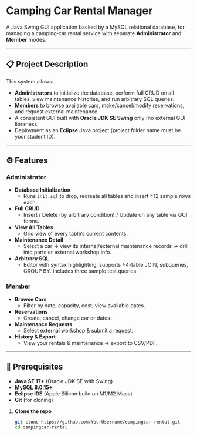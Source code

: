 # Camping Car Rental Manager

A Java Swing GUI application backed by a MySQL relational database, for managing a camping‐car rental service with separate **Administrator** and **Member** modes.

---

## 📋 Project Description

This system allows:
- **Administrators** to initialize the database, perform full CRUD on all tables, view maintenance histories, and run arbitrary SQL queries.
- **Members** to browse available cars, make/cancel/modify reservations, and request external maintenance.
- A consistent GUI built with **Oracle JDK SE Swing** only (no external GUI libraries).
- Deployment as an **Eclipse** Java project (project folder name must be your student ID).

---

## ⚙️ Features

### Administrator
- **Database Initialization**  
  - Runs `init.sql` to drop, recreate all tables and insert ≥12 sample rows each.
- **Full CRUD**  
  - Insert / Delete (by arbitrary condition) / Update on any table via GUI forms.
- **View All Tables**  
  - Grid view of every table’s current contents.
- **Maintenance Detail**  
  - Select a car → view its internal/external maintenance records → drill into parts or external workshop info.
- **Arbitrary SQL**  
  - Editor with syntax highlighting, supports ≥4-table JOIN, subqueries, GROUP BY. Includes three sample test queries.

### Member
- **Browse Cars**  
  - Filter by date, capacity, cost; view available dates.
- **Reservations**  
  - Create, cancel, change car or dates.
- **Maintenance Requests**  
  - Select external workshop & submit a request.
- **History & Export**  
  - View your rentals & maintenance → export to CSV/PDF.

---

## 🚀 Prerequisites

- **Java SE 17+** (Oracle JDK SE with Swing)
- **MySQL 8.0.15+**
- **Eclipse IDE** (Apple Silicon build on M1/M2 Macs)
- **Git** (for cloning)

1. **Clone the repo**  
   ```bash
   git clone https://github.com/YourUsername/campingcar-rental.git
   cd campingcar-rental
